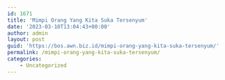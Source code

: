```yaml
---
id: 1671
title: 'Mimpi Orang Yang Kita Suka Tersenyum'
date: '2023-03-10T13:04:43+00:00'
author: admin
layout: post
guid: 'https://bos.awn.biz.id/mimpi-orang-yang-kita-suka-tersenyum/'
permalink: /mimpi-orang-yang-kita-suka-tersenyum/
categories:
    - Uncategorized
---
```


